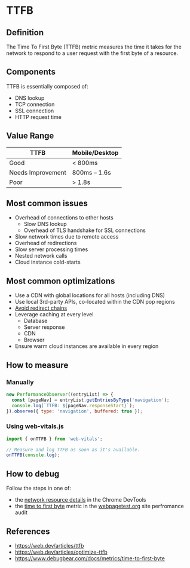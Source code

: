 # TTFB

## Definition

The  Time To First Byte (TTFB) metric measures the time it takes for the network to respond to a user request with the first byte of a resource.

## Components

TTFB is essentially composed of:
- DNS lookup
- TCP connection
- SSL connection
- HTTP request time

## Value Range

| TTFB              | Mobile/Desktop |
|-------------------|----------------|
| Good              | < 800ms        |
| Needs Improvement | 800ms – 1.6s   |
| Poor              | > 1.8s         |

## Most common issues

- Overhead of connections to other hosts
  - Slow DNS lookup
  - Overhead of TLS handshake for SSL connections
- Slow network times due to remote access
- Overhead of redirections
- Slow server processing times
- Nested network calls
- Cloud instance cold-starts

## Most common optimizations

- Use a CDN with global locations for all hosts (including DNS)
- Use local 3rd-party APIs, co-located within the CDN pop regions
- [Avoid redirect chains](https://developer.chrome.com/docs/lighthouse/performance/redirects)
- Leverage caching at every level
  - Database
  - Server response
  - CDN
  - Browser
- Ensure warm cloud instances are available in every region

## How to measure

### Manually

```js
new PerformanceObserver((entryList) => {
  const [pageNav] = entryList.getEntriesByType('navigation');
  console.log(`TTFB: ${pageNav.responseStart}`);
}).observe({ type: 'navigation', buffered: true });
```

### Using web-vitals.js

```js
import { onTTFB } from 'web-vitals';

// Measure and log TTFB as soon as it's available.
onTTFB(console.log);
```

## How to debug

Follow the steps in one of:
- the [network resource details](https://developer.chrome.com/docs/devtools/network#details) in the Chrome DevTools
- the [time to first byte](https://docs.webpagetest.org/getting-started/#time-to-first-byte) metric in the [webpagetest.org]() site perfromance audit


## References

- https://web.dev/articles/ttfb
- https://web.dev/articles/optimize-ttfb
- https://www.debugbear.com/docs/metrics/time-to-first-byte